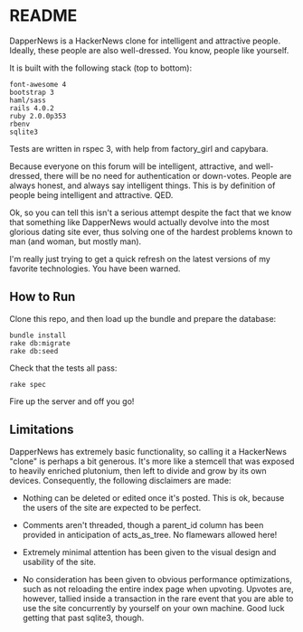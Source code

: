 README
======

DapperNews is a HackerNews clone for intelligent and attractive people.
Ideally, these people are also well-dressed. You know, people like yourself.

It is built with the following stack (top to bottom):

    font-awesome 4
    bootstrap 3
    haml/sass
    rails 4.0.2
    ruby 2.0.0p353
    rbenv
    sqlite3

Tests are written in rspec 3, with help from factory_girl and capybara.

Because everyone on this forum will be intelligent, attractive, and
well-dressed, there will be no need for authentication or down-votes. People
are always honest, and always say intelligent things. This is by definition of
people being intelligent and attractive.  QED.

Ok, so you can tell this isn't a serious attempt despite the fact that we know
that something like DapperNews would actually devolve into the most glorious
dating site ever, thus solving one of the hardest problems known to man (and
woman, but mostly man).

I'm really just trying to get a quick refresh on the latest versions of my
favorite technologies. You have been warned.


How to Run
----------

Clone this repo, and then load up the bundle and prepare the database:

    bundle install
    rake db:migrate
    rake db:seed

Check that the tests all pass:

    rake spec

Fire up the server and off you go!


Limitations
-----------

DapperNews has extremely basic functionality, so calling it a HackerNews
"clone" is perhaps a bit generous. It's more like a stemcell that was exposed
to heavily enriched plutonium, then left to divide and grow by its own devices.
Consequently, the following disclaimers are made:

* Nothing can be deleted or edited once it's posted. This is ok, because the
  users of the site are expected to be perfect.

* Comments aren't threaded, though a parent_id column has been provided in
  anticipation of acts_as_tree. No flamewars allowed here!

* Extremely minimal attention has been given to the visual design and usability
  of the site.

* No consideration has been given to obvious performance optimizations, such as
  not reloading the entire index page when upvoting. Upvotes are, however,
  tallied inside a transaction in the rare event that you are able to use the
  site concurrently by yourself on your own machine. Good luck getting that
  past sqlite3, though.
